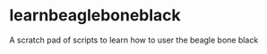 learnbeagleboneblack
====================

A scratch pad of scripts to learn how to user the beagle bone black
